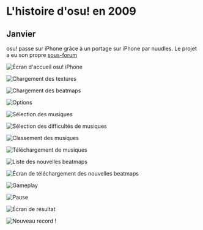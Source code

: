 # L'histoire d'osu! en 2009

## Janvier

osu! passe sur iPhone grâce à un portage sur iPhone par nuudles. Le projet a eu son propre [sous-forum](https://osu.ppy.sh/community/forums/47)

![](img/2009-01_01.jpg "Écran d'accueil osu! iPhone")

![](img/2009-01_02.jpg "Chargement des textures")

![](img/2009-01_03.jpg "Chargement des beatmaps")

![](img/2009-01_04.jpg "Options")

![](img/2009-01_05.jpg "Sélection des musiques")

![](img/2009-01_06.jpg "Sélection des difficultés de musiques")

![](img/2009-01_07.jpg "Classement des musiques")

![](img/2009-01_08.jpg "Téléchargement de musiques")

![](img/2009-01_09.jpg "Liste des nouvelles beatmaps")

![](img/2009-01_10.jpg "Écran de téléchargement des nouvelles beatmaps")

![](img/2009-01_11.jpg "Gameplay")

![](img/2009-01_12.jpg "Pause")

![](img/2009-01_13.jpg "Écran de résultat")

![](img/2009-01_14.jpg "Nouveau record !")
